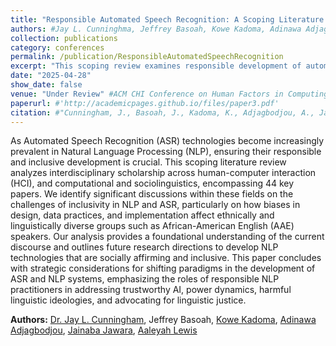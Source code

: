 ```yaml
---
title: "Responsible Automated Speech Recognition: A Scoping Literature Review"
authors: #Jay L. Cunninghma, Jeffrey Basoah, Kowe Kadoma, Adinawa Adjagbodjou, Jainaba Jawara, Aaleyah Lewis
collection: publications
category: conferences
permalink: /publication/ResponsibleAutomatedSpeechRecognition
excerpt: "This scoping review examines responsible development of automated speech recognition (ASR) systems, focusing on challenges related to bias, fairness, and inclusivity for minority language speakers, particularly African American English (AAE) users. The review highlights the gaps in current ASR practices and provides strategic recommendations for developing linguistically inclusive ASR systems."
date: "2025-04-28"
show_date: false
venue: "Under Review" #ACM CHI Conference on Human Factors in Computing Systems (CHI '25)"
paperurl: #'http://academicpages.github.io/files/paper3.pdf'
citation: #"Cunningham, J., Basoah, J., Kadoma, K., Adjagbodjou, A., Jawara, J. J., Lewis, A. Responsible Automated Speech Recognition: A Scoping Literature Review. Under review for the ACM CHI Conference on Human Factors in Computing Systems (CHI '25)."
---
```


As Automated Speech Recognition (ASR) technologies become increasingly prevalent in Natural Language Processing (NLP), ensuring their responsible and inclusive development is crucial. This scoping literature review analyzes interdisciplinary scholarship across human-computer interaction (HCI), and computational and sociolinguistics, encompassing 44 key papers. We identify significant discussions within these fields on the challenges of inclusivity in NLP and ASR, particularly on how biases in design, data practices, and implementation affect ethnically and linguistically diverse groups such as African-American English (AAE) speakers. Our analysis provides a foundational understanding of the current discourse and outlines future research directions to develop NLP technologies that are socially affirming and inclusive. This paper concludes with strategic considerations for shifting paradigms in the development of ASR and NLP systems, emphasizing the roles of responsible NLP practitioners in addressing trustworthy AI, power dynamics, harmful linguistic ideologies, and advocating for linguistic justice.

<p><strong>Authors:</strong> <a href="https://jaylcunningham.com/" target="_blank">Dr. Jay L. Cunningham</a>, Jeffrey Basoah, <a href="https://kadomak.github.io/" target="_blank">Kowe Kadoma</a>, <a href="https://sites.google.com/andrew.cmu.edu/adinawaadjagbodjou/home" target="_blank">Adinawa Adjagbodjou</a>, <a href="https://jainabaj.github.io/" target="_blank">Jainaba Jawara</a>, <a href="https://aaleyahlewis.github.io/" target="_blank">Aaleyah Lewis</a></p>
